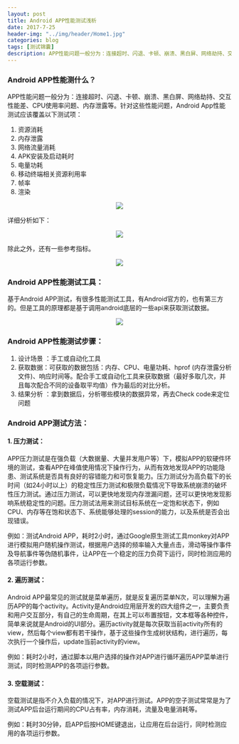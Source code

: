 ```yaml
---
layout: post
title: Android APP性能测试浅析
date: 2017-7-25
header-img: "../img/header/Home1.jpg"
categories: blog
tags: [测试锦囊]
description: APP性能问题一般分为：连接超时、闪退、卡顿、崩溃、黑白屏、网络劫持、交互性能差、CPU使用率问题、内存泄露等。针对这些性能问题，Android App性能测试应该覆盖......
---
```

### Android APP性能测什么？
APP性能问题一般分为：连接超时、闪退、卡顿、崩溃、黑白屏、网络劫持、交互性能差、CPU使用率问题、内存泄露等。针对这些性能问题，Android App性能测试应该覆盖以下测试项：
1. 资源消耗
2. 内存泄露
3. 网络流量消耗
4. APK安装及启动耗时
5. 电量功耗
6. 移动终端相关资源利用率
7. 帧率
8. 渲染

<center>
    <p><img src="{{site.baseurl }}/img/app-performance/image-001.png" align="center"></p>
</center>

详细分析如下：
<center>
    <p><img src="{{site.baseurl }}/img/app-performance/image-002.png" align="center"></p>
</center>

除此之外，还有一些参考指标。
<center>
    <p><img src="{{site.baseurl }}/img/app-performance/image-003.png" align="center"></p>
</center>

### Android APP性能测试工具：

基于Android APP测试，有很多性能测试工具，有Android官方的，也有第三方的。但是工具的原理都是基于调用android底层的一些api来获取测试数据。
<center>
    <p><img src="{{site.baseurl }}/img/app-performance/image-004.png" align="center"></p>
</center>

### Android APP性能测试步骤：

1. 设计场景 ：手工或自动化工具
2. 获取数据：可获取的数据包括：内存、CPU、电量功耗、hprof (内存泄露分析文件)、响应时间等。配合手工或自动化工具来获取数据（最好多取几次，并且每次配合不同的设备取平均值）作为最后的对比分析。
3. 结果分析 ：拿到数据后，分析哪些模块的数据异常，再去Check code来定位问题

### Android APP测试方法：

#### 1. 压力测试：

APP压力测试是在强负载（大数据量、大量并发用户等）下，模拟APP的软硬件环境的测试，查看APP在峰值使用情况下操作行为，从而有效地发现APP的功能隐患、测试系统是否具有良好的容错能力和可恢复能力。压力测试分为高负载下的长时间（如24小时以上）的稳定性压力测试和极限负载情况下导致系统崩溃的破坏性压力测试。通过压力测试，可以更快地发现内存泄漏问题，还可以更快地发现影响系统稳定性的问题。压力测试法用来测试目标系统在一定饱和状态下，例如CPU、内存等在饱和状态下、系统能够处理的session的能力，以及系统是否会出现错误。

例如：测试Android APP，耗时2小时，通过Google原生测试工具monkey对APP进行模拟用户随机操作测试，根据用户选择的频率输入大量点击，滑动等操作事件及导航事件等伪随机事件，让APP在一个稳定的压力负荷下运行，同时检测应用的各项运行参数。

#### 2. 遍历测试：

Android APP最常见的测试就是菜单遍历，就是反复遍历菜单N次，可以理解为遍历APP的每个activity。Activity是Android应用层开发的四大组件之一，主要负责和用户交互部分，有自己的生命周期，在其上可以布置按钮，文本框等各种控件，简单来说就是Android的UI部分。遍历activity就是每次获取当前activity所有的view，然后每个view都有若干操作，基于这些操作生成树状结构，进行遍历，每次执行一个操作后，update当前activity的view。

例如：耗时2小时，通过脚本以用户选择的操作对APP进行循环遍历APP菜单进行测试，同时检测APP的各项运行参数。

#### 3. 空载测试：

空载测试是指不介入负载的情况下，对APP进行测试。APP的空子测试常常是为了测试APP后台运行期间的CPU占有率，内存消耗，流量及电量消耗等。

例如：耗时30分钟，启APP后按HOME键退出，让应用在后台运行，同时检测应用的各项运行参数。

